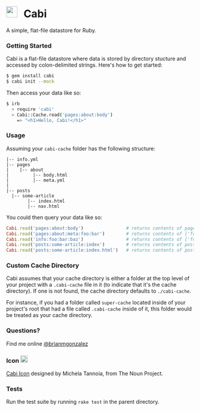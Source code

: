 # <img src="https://rawgithub.com/briangonzalez/cabi-gem/master/data/cabi.svg" width=30 style="margin-right: 10px"> Cabi

A simple, flat-file datastore for Ruby.

### Getting Started

Cabi is a flat-file datastore where data is stored by directory stucture and accessed by colon-delimited strings. Here's how to get started:

``` bash
$ gem install cabi
$ cabi init --mock
```

Then access your data like so:

```bash
$ irb
  > require 'cabi'
  > Cabi::Cache.read('pages:about:body')
    => "<h1>Hello, Cabi!</h1>"
```

### Usage

Assuming your `cabi-cache` folder has the following structure:

    |-- info.yml
    |-- pages
    |    |-- about 
    |         |-- body.html
    |         |-- meta.yml
    |         
    |-- posts
      |-- some-article
            |-- index.html
            |-- nav.html
            

You could then query your data like so:

```ruby
Cabi.read('pages:about:body')                # returns contents of page/about/body.html
Cabi.read('pages:about:meta:foo:bar')        # returns contents of ['foo']['bar'] in page/about/meta.yml hash
Cabi.read('info:foo:bar:baz')                # returns contents of ['foo']['bar']['baz'] in info.yml hash
Cabi.read('posts:some-article:index')        # returns contents of posts/some-article/index.html
Cabi.read('posts:some-article:index.html')   # returns contents of posts/some-article/index.html
```

### Custom Cache Directory

Cabi assumes that your cache directory is either a folder at the top level of your project with a `.cabi-cache` file in it (to indicate that it's the cache directory). If one is not found, the cache directory defaults to `./cabi-cache`.

For instance, if you had a folder called `super-cache` located inside of your project's root that had a file called `.cabi-cache` inside of it, this folder would be treated as your cache directory.

### Questions?

Find me online [@brianmgonzalez](http://twitter.com/brianmgonzalez)

### Icon <img src="https://rawgithub.com/briangonzalez/cabi-gem/master/data/cabi.svg" width=20 style="margin-right: 10px">

[Cabi Icon](http://thenounproject.com/noun/file-cabinet/#icon-No22117) designed by Michela Tannoia, from The Noun Project.

### Tests
Run the test suite by running `rake test` in the parent directory.